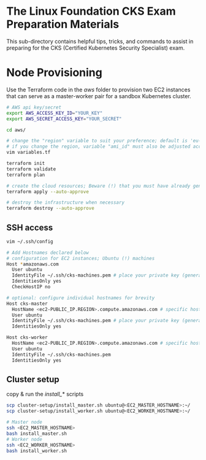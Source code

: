 # The Linux Foundation CKS Exam Preparation Materials
This sub-directory contains helpful tips, tricks, and commands to assist in preparing for the CKS (Certified Kubernetes Security Specialist) exam.

# Node Provisioning
Use the Terraform code in the *aws* folder to provision two EC2 instances that can serve as a master-worker pair for a sandbox Kubernetes cluster.
```bash
# AWS api key/secret
export AWS_ACCESS_KEY_ID="YOUR_KEY"
export AWS_SECRET_ACCESS_KEY="YOUR_SECRET"

cd aws/

# change the "region" variable to suit your preference; default is 'eu-central-1'
# if you change the region, variable "ami_id" must also be adjusted according to your region
vim variables.tf 

terraform init
terraform validate
terraform plan

# create the cloud resources; Beware (!) that you must have already generated a Key pair 'cks-machines' via the AWS console: EC2 > Networking > Key pairs
terraform apply --auto-approve

# destroy the infrastructure when necessary
terraform destroy --auto-approve
```

## SSH access
```bash
vim ~/.ssh/config

# Add Hostnames declared below
# configuration for EC2 instances; Ubuntu (!) machines
Host *amazonaws.com
  User ubuntu
  IdentityFile ~/.ssh/cks-machines.pem # place your private key (generated via the AWS console) in the .ssh/ sub-directory
  IdentitiesOnly yes
  CheckHostIP no

# optional: configure individual hostnames for brevity
Host cks-master
  HostName <ec2-PUBLIC_IP.REGION>.compute.amazonaws.com # specific hostname for brevity, ! changes w/ every instance stop/start
  User ubuntu
  IdentityFile ~/.ssh/cks-machines.pem # place your private key (generated via the AWS console) in the .ssh/ sub-directory
  IdentitiesOnly yes

Host cks-worker
  HostName <ec2-PUBLIC_IP.REGION>.compute.amazonaws.com # specific hostname for brevity, ! changes w/ every instance stop/start
  User ubuntu
  IdentityFile ~/.ssh/cks-machines.pem
  IdentitiesOnly yes
```

## Cluster setup
copy & run the *install_** scripts
```bash
scp cluster-setup/install_master.sh ubuntu@<EC2_MASTER_HOSTNAME>:~/
scp cluster-setup/install_worker.sh ubuntu@<EC2_WORKER_HOSTNAME>:~/

# Master node
ssh <EC2_MASTER_HOSTNAME>
bash install_master.sh
# Worker node
ssh <EC2_WORKER_HOSTNAME>
bash install_worker.sh
```
